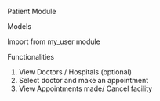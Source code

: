 Patient Module

Models

Import from my_user module

Functionalities

1. View Doctors / Hospitals (optional)
2. Select doctor and make an appointment
3. View Appointments made/ Cancel facility
